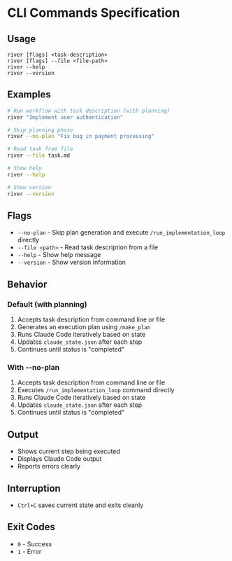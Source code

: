 # CLI Commands Specification

## Usage

```
river [flags] <task-description>
river [flags] --file <file-path>
river --help
river --version
```

## Examples

```bash
# Run workflow with task description (with planning)
river "Implement user authentication"

# Skip planning phase
river --no-plan "Fix bug in payment processing"

# Read task from file
river --file task.md

# Show help
river --help

# Show version
river --version
```

## Flags

- `--no-plan` - Skip plan generation and execute `/run_implementation_loop` directly
- `--file <path>` - Read task description from a file
- `--help` - Show help message
- `--version` - Show version information

## Behavior

### Default (with planning)
1. Accepts task description from command line or file
2. Generates an execution plan using `/make_plan`
3. Runs Claude Code iteratively based on state
4. Updates `claude_state.json` after each step
5. Continues until status is "completed"

### With --no-plan
1. Accepts task description from command line or file
2. Executes `/run_implementation_loop` command directly
3. Runs Claude Code iteratively based on state
4. Updates `claude_state.json` after each step
5. Continues until status is "completed"

## Output

- Shows current step being executed
- Displays Claude Code output
- Reports errors clearly

## Interruption

- `Ctrl+C` saves current state and exits cleanly

## Exit Codes

- `0` - Success
- `1` - Error